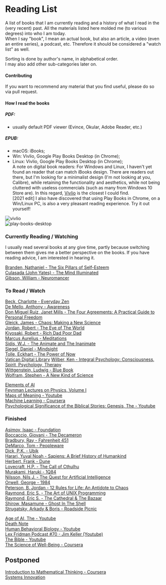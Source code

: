 # Reading List
A list of books that I am currently reading and a history of what I read in the (very recent) past. All the materials listed here molded me (to various degrees) into who I am today.  
When I say "book", I mean an actual book, but also an article, a video (even an entire series), a podcast, etc. Therefore it should be considered a "watch list" as well.    
  
Sorting is done by author's name, in alphabetical order.  
I may also add other sub-categories later on.

#### Contributing
If you want to recommend any material that you find useful, please do so via pull request.  

#### How I read the books
##### PDF:  
- usually default PDF viewer (Evince, Okular, Adobe Reader, etc.)  
##### EPUB:  
- macOS: iBooks; 
- Win: Vivlio, Google Play Books Desktop (in Chrome);
- Linux: Vivlio, Google Play Books Desktop (in Chrome);  
A note on digital book readers: For Windows and Linux, I haven't yet found an reader that can match iBooks design. There are readers out there, but I'm looking for a minimalist design (I'm not looking at you, Calibre), while retaining the functionality and aesthetics, while not being cluttered with useless commercials (such as many from Windows 10 Store are). In this regard, [Vivlio](https://www.vivlio.com/en/home/) is the closest I could find.  
[2021 edit] I also have discovered that using Play Books in Chrome, on a Win/Linux PC, is also a very pleasant reading experience. Try it out yourself!  
  
![vivlio](https://user-images.githubusercontent.com/17513553/111898079-7caf7600-8a2c-11eb-9cc0-c7c538d4cdf1.png)  
![play-books-desktop](https://user-images.githubusercontent.com/17513553/133151259-bb5eb504-119a-42d3-826a-16b25321f839.png)  
  
### Currently Reading / Watching
I usually read several books at any give time, partly because switching between them gives me a better perspective on the books. If you have reading advice, I am interested in hearing it.  

[Branden, Nathaniel - The Six Pillars of Self-Esteem](https://www.amazon.com/Six-Pillars-Self-Esteem-Nathaniel-Branden-ebook/dp/B007JK9BAY)  
[Culasada (John Yates) - The Mind Illuminated](https://www.amazon.com/Mind-Illuminated-Meditation-Integrating-Mindfulness/dp/1501156985)  
[Gibson, William - Neuromancer](https://www.amazon.com/Neuromancer-William-Gibson/dp/0441007465)  

### To Read / Watch
[Beck, Charlotte - Everyday Zen](https://www.amazon.com/Everyday-Zen-Love-Work-Plus/dp/0061285897)  
[De Mello, Anthony - Awareness](https://www.arvindguptatoys.com/arvindgupta/tonyawareness.pdf)  
[Don Miguel Ruiz, Janet Mills - The Four Agreements: A Practical Guide to Personal Freedom](https://www.amazon.com/Four-Agreements-Practical-Personal-Freedom-ebook/dp/B005BRS8Z6)  
[Gleick, James - Chaos: Making a New Science](https://www.amazon.com/Chaos-Making-Science-James-Gleick/dp/0143113453)  
[Jordan, Robert - The Eye of The World](https://www.amazon.com/Eye-World-Book-Wheel-Time/dp/1250754739)  
[Kiyosaki, Robert - Rich Dad Poor Dad](https://www.amazon.com/Rich-Dad-Poor-Teach-their/dp/946398285X/)  
[Marcus Aurelius - Meditations](https://www.amazon.com/Meditations-Marcus-Aurelius-dp-0486848531/dp/0486848531)  
[Sidis, W.J. - The Animate and The Inanimate](https://www.amazon.com/Animate-Inanimate-William-James-Sidis/dp/B08SBCL3W1)  
[Siegel, Daniel - Mindsight](https://www.amazon.com/Mindsight-New-Science-Personal-Transformation/dp/0553386395)  
[Tolle, Eckhart - The Power of Now](https://www.amazon.com/Power-Now-Guide-Spiritual-Enlightenment-ebook/dp/B002361MLA)  
[Vatican Digital Library](https://digi.vatlib.it/)
[Wilber, Ken - Integral Psychology: Consciousness, Spirit, Psychology, Therapy](https://www.amazon.com/Integral-Psychology-Consciousness-Spirit-Therapy/dp/1570625549)  
[Wittgenstein, Ludwig - Blue Book](https://digital.library.pitt.edu/islandora/object/pitt%3A31735061817932)  
[Wolfram, Stephen - A New Kind of Science](https://www.amazon.com/New-Kind-Science-Stephen-Wolfram/dp/1579550088)  
  
[Elements of AI](https://www.elementsofai.com/)  
[Feynman Lectures on Physics, Volume I](https://www.feynmanlectures.caltech.edu/I_toc.html)  
[Maps of Meaning - Youtube](https://www.youtube.com/playlist?list=PL22J3VaeABQByVcW4lXQ46glULC-ekhOp)  
[Machine Learning - Coursera](https://www.coursera.org/learn/machine-learning)  
[Psychological Significance of the Biblical Stories: Genesis, The - Youtube](https://www.youtube.com/playlist?list=PL22J3VaeABQD_IZs7y60I3lUrrFTzkpat)  
  
### Finished
[Asimov, Isaac - Foundation](https://www.amazon.com/Foundation-Isaac-Asimov/dp/0553382578)  
[Boccaccio, Giovani - The Decameron](https://www.amazon.com/Decameron-Giovanni-Boccaccio/dp/0393350266)  
[Bradbury, Ray - Fahrenheit 451](https://www.amazon.com/Fahrenheit-451-Ray-Bradbury/dp/1451673264)  
[DeMarco, Tom - Peopleware](https://www.amazon.com/Peopleware-Productive-Projects-Teams-3rd/dp/0321934113)  
[Dick, P.K. - Ubik](https://www.amazon.com/Ubik-Philip-K-Dick/dp/1857988531)  
[Harari, Yuval Noah - Sapiens: A Brief History of Humankind](https://www.amazon.com/Sapiens-Humankind-Yuval-Noah-Harari/dp/0062316095)  
[Herbert, Frank - Dune](https://www.amazon.com/Dune-Chronicles-Book-1/dp/0441013597)  
[Lovecraft, H.P. - The Call of Cthulhu](https://www.amazon.com/Call-Cthulhu-H-P-Lovecraft/dp/B08DDVJVTC)  
[Murakami, Haruki - 1Q84](https://www.amazon.com/1Q84-Books-1-2-3/dp/0099578077)  
[Nilsson, Nils J. - The Quest for Artificial Intelligence](https://www.amazon.com/Quest-Artificial-Intelligence-Nils-Nilsson/dp/0521122937)  
[Orwell, George - 1984](https://www.amazon.com/1984-George-Orwell/dp/0452262933)  
[Peterson, B. Jordan - 12 Rules for Life: An Antidote to Chaos](https://www.amazon.com/12-Rules-Life-Antidote-Chaos/dp/0345816021)  
[Raymond, Eric S. - The Art of UNIX Programming](https://www.amazon.com/UNIX-Programming-Addison-Wesley-Professional-Computng/dp/0131429019)  
[Raymond, Eric S. - The Cathedral & The Bazaar](https://www.amazon.com/Cathedral-Bazaar-Musings-Accidental-Revolutionary/dp/0596001088)  
[Shirow, Masamune - Ghost In The Shell](https://www.amazon.com/Ghost-Shell-Dark-Horse-Comics/dp/1569710813)  
[Strugatsky, Arkady & Boris - Roadside Picnic](https://www.amazon.com/Roadside-Picnic-Rediscovered-Classics-Strugatsky/dp/1613743416)  
  
[Age of AI, The - Youtube](https://www.youtube.com/playlist?list=PLjq6DwYksrzz_fsWIpPcf6V7p2RNAneKc)  
[Death Note](https://www.imdb.com/title/tt0877057/)  
[Human Behavioral Biology - Youtube](https://www.youtube.com/playlist?list=PL848F2368C90DDC3D)  
[Lex Fridman Podcast #70 - Jim Keller (Youtube)](https://www.youtube.com/watch?v=Nb2tebYAaOA)  
[The Bible - Youtube](https://www.youtube.com/user/jointhebibleproject)  
[The Science of Well-Being - Coursera](https://www.coursera.org/learn/the-science-of-well-being)  
  
## Postponed
[Introduction to Mathematical Thinking - Coursera](https://www.coursera.org/learn/mathematical-thinking)  
[Systems Innovation](https://www.youtube.com/channel/UCutCcajxhR33k9UR-DdLsAQ)  
